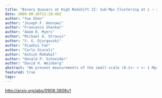 ```yaml
---
title: "Binary Quasars at High Redshift II: Sub-Mpc Clustering at z ~ 3-4"
date: 2009-08-26T21:19:46Z
author: "Yue Shen"
author: "Joseph F. Hennawi"
author: "Francesco Shankar"
author: "Adam D. Myers"
author: "Michael A. Strauss"
author: "S. G. Djorgovski"
author: "Xiaohui Fan"
author: "Carlo Giocoli"
author: "Ashish Mahabal"
author: "Donald P. Schneider"
author: "David H. Weinberg"
abstract: "We present measurements of the small-scale (0.1<~ r <~ 1 Mpc/h) quasar two-point correlation function at z>2.9, for a flux-limited (i<21) sample of 15 binary quasars compiled by Hennawi et al. (2009). The amplitude of the small-scale clustering increases from z ~ 3 to z ~ 4. The small-scale clustering amplitude is comparable to or lower than power-law extrapolations (with slope gamma=2) from the large-scale correlation function of the i<20.2 quasar sample from the Sloan Digital Sky Survey. Using simple prescriptions relating quasars to dark matter halos, we model the observed small-scale clustering with halo occupation models. Reproducing the large-scale clustering amplitude requires that the active fraction of the black holes in the central galaxies of halos is near unity, but the level of small-scale clustering favors an active fraction of black holes in satellite galaxies 0.1 <~ f_s <~ 0.5 at z >~ 3."
featured: true
tags:
---
```

http://arxiv.org/abs/0908.3908v1